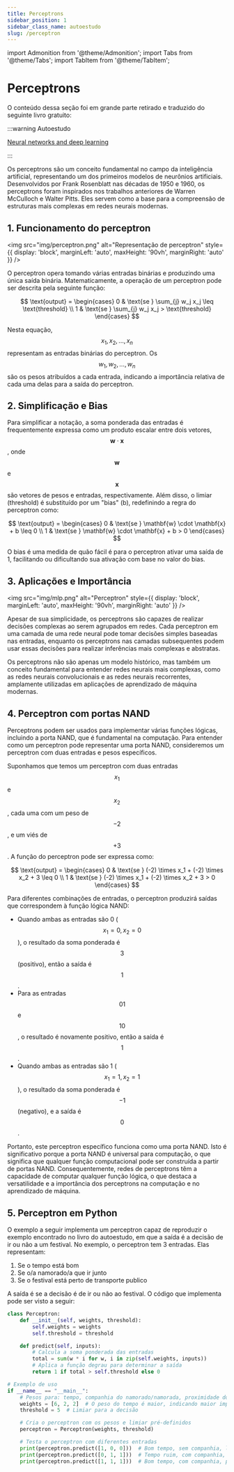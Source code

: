 ```yaml
---
title: Perceptrons
sidebar_position: 1
sidebar_class_name: autoestudo
slug: /perceptron
---
```


import Admonition from '@theme/Admonition';
import Tabs from '@theme/Tabs';
import TabItem from '@theme/TabItem';

# Perceptrons

O conteúdo dessa seção foi em grande parte retirado e traduzido do seguinte
livro gratuito:

:::warning Autoestudo

[Neural networks and deep
learning](https://static.latexstudio.net/article/2018/0912/neuralnetworksanddeeplearning.pdf)

:::

Os perceptrons são um conceito fundamental no campo da inteligência artificial,
representando um dos primeiros modelos de neurônios artificiais. Desenvolvidos
por Frank Rosenblatt nas décadas de 1950 e 1960, os perceptrons foram
inspirados nos trabalhos anteriores de Warren McCulloch e Walter Pitts. Eles
servem como a base para a compreensão de estruturas mais complexas em redes
neurais modernas.

## 1. Funcionamento do perceptron

<img 
  src="img/perceptron.png"
  alt="Representação de perceptron" 
  style={{ 
    display: 'block',
    marginLeft: 'auto',
    maxHeight: '90vh',
    marginRight: 'auto'
  }} 
/>
<br/>

O perceptron opera tomando várias entradas binárias e produzindo uma única
saída binária. Matematicamente, a operação de um perceptron pode ser descrita
pela seguinte função:

$$
\text{output} = 
\begin{cases} 
0 & \text{se } \sum_{j} w_j x_j \leq \text{threshold} \\
1 & \text{se } \sum_{j} w_j x_j > \text{threshold}
\end{cases}
$$

Nesta equação, $$x_1, x_2, \ldots, x_n$$ representam as entradas binárias do
perceptron. Os $$w_1, w_2, \ldots, w_n$$ são os pesos atribuídos a cada
entrada, indicando a importância relativa de cada uma delas para a saída do
perceptron.

## 2. Simplificação e Bias

Para simplificar a notação, a soma ponderada das entradas é frequentemente
expressa como um produto escalar entre dois vetores, $$\mathbf{w} \cdot
\mathbf{x}$$, onde $$\mathbf{w}$$ e $$\mathbf{x}$$ são vetores de pesos e
entradas, respectivamente. Além disso, o limiar (threshold) é substituído por
um "bias" (b), redefinindo a regra do perceptron como:

$$
\text{output} = 
\begin{cases} 
0 & \text{se } \mathbf{w} \cdot \mathbf{x} + b \leq 0 \\
1 & \text{se } \mathbf{w} \cdot \mathbf{x} + b > 0
\end{cases}
$$

O bias é uma medida de quão fácil é para o perceptron ativar uma saída de 1,
facilitando ou dificultando sua ativação com base no valor do bias.

## 3. Aplicações e Importância

<img 
  src="img/mlp.png"
  alt="Perceptron" 
  style={{ 
    display: 'block',
    marginLeft: 'auto',
    maxHeight: '90vh',
    marginRight: 'auto'
  }} 
/>
<br/>

Apesar de sua simplicidade, os perceptrons são capazes de realizar decisões
complexas ao serem agrupados em redes. Cada perceptron em uma camada de uma
rede neural pode tomar decisões simples baseadas nas entradas, enquanto os
perceptrons nas camadas subsequentes podem usar essas decisões para realizar
inferências mais complexas e abstratas.

Os perceptrons não são apenas um modelo histórico, mas também um conceito
fundamental para entender redes neurais mais complexas, como as redes neurais
convolucionais e as redes neurais recorrentes, amplamente utilizadas em
aplicações de aprendizado de máquina modernas.

## 4. Perceptron com portas NAND

Perceptrons podem ser usados para implementar várias funções lógicas, incluindo
a porta NAND, que é fundamental na computação. Para entender como um perceptron
pode representar uma porta NAND, consideremos um perceptron com duas entradas e
pesos específicos.

Suponhamos que temos um perceptron com duas entradas $$x_1$$ e $$x_2$$, cada
uma com um peso de $$-2$$, e um viés de $$+3$$. A função do perceptron pode ser
expressa como:

$$
\text{output} = 
\begin{cases} 
0 & \text{se } (-2) \times x_1 + (-2) \times x_2 + 3 \leq 0 \\
1 & \text{se } (-2) \times x_1 + (-2) \times x_2 + 3 > 0
\end{cases}
$$

Para diferentes combinações de entradas, o perceptron produzirá saídas que
correspondem à função lógica NAND:

- Quando ambas as entradas são 0 ($$x_1 = 0, x_2 = 0$$), o resultado da soma
  ponderada é $$3$$ (positivo), então a saída é $$1$$.
- Para as entradas $$01$$ e $$10$$, o resultado é novamente positivo, então a
  saída é $$1$$.
- Quando ambas as entradas são 1 ($$x_1 = 1, x_2 = 1$$), o resultado da soma
  ponderada é $$-1$$ (negativo), e a saída é $$0$$.

Portanto, este perceptron específico funciona como uma porta NAND. Isto é
significativo porque a porta NAND é universal para computação, o que significa
que qualquer função computacional pode ser construída a partir de portas NAND.
Consequentemente, redes de perceptrons têm a capacidade de computar qualquer
função lógica, o que destaca a versatilidade e a importância dos perceptrons na
computação e no aprendizado de máquina.

## 5. Perceptron em Python

O exemplo a seguir implementa um perceptron capaz de reproduzir o exemplo
encontrado no livro do autoestudo, em que a saída é a decisão de ir ou não a um
festival. No exemplo, o perceptron tem 3 entradas. Elas representam: 

1. Se o tempo está bom
2. Se o/a namorado/a que ir junto
3. Se o festival está perto de transporte publico

A saída é se a decisão é de ir ou não ao festival. O código que implementa pode
ser visto a seguir: 

```python showLineNumbers
class Perceptron:
    def __init__(self, weights, threshold):
        self.weights = weights
        self.threshold = threshold

    def predict(self, inputs):
        # Calcula a soma ponderada das entradas
        total = sum(w * i for w, i in zip(self.weights, inputs))
        # Aplica a função degrau para determinar a saída
        return 1 if total > self.threshold else 0

# Exemplo de uso
if __name__ == "__main__":
    # Pesos para: tempo, companhia do namorado/namorada, proximidade do transporte público
    weights = [6, 2, 2]  # O peso do tempo é maior, indicando maior importância
    threshold = 5  # Limiar para a decisão

    # Cria o perceptron com os pesos e limiar pré-definidos
    perceptron = Perceptron(weights, threshold)

    # Testa o perceptron com diferentes entradas
    print(perceptron.predict([1, 0, 0]))  # Bom tempo, sem companhia, longe do transporte
    print(perceptron.predict([0, 1, 1]))  # Tempo ruim, com companhia, perto do transporte
    print(perceptron.predict([1, 1, 1]))  # Bom tempo, com companhia, perto do transporte
```
